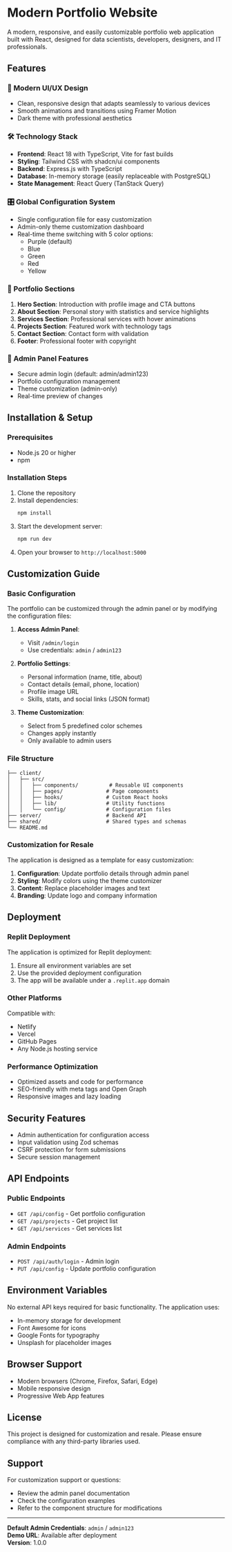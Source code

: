 # Modern Portfolio Website

A modern, responsive, and easily customizable portfolio web application built with React, designed for data scientists, developers, designers, and IT professionals.

## Features

### 🎨 Modern UI/UX Design
- Clean, responsive design that adapts seamlessly to various devices
- Smooth animations and transitions using Framer Motion
- Dark theme with professional aesthetics

### 🛠️ Technology Stack
- **Frontend**: React 18 with TypeScript, Vite for fast builds
- **Styling**: Tailwind CSS with shadcn/ui components
- **Backend**: Express.js with TypeScript
- **Database**: In-memory storage (easily replaceable with PostgreSQL)
- **State Management**: React Query (TanStack Query)

### 🎛️ Global Configuration System
- Single configuration file for easy customization
- Admin-only theme customization dashboard
- Real-time theme switching with 5 color options:
  - Purple (default)
  - Blue
  - Green
  - Red
  - Yellow

### 📝 Portfolio Sections
1. **Hero Section**: Introduction with profile image and CTA buttons
2. **About Section**: Personal story with statistics and service highlights
3. **Services Section**: Professional services with hover animations
4. **Projects Section**: Featured work with technology tags
5. **Contact Section**: Contact form with validation
6. **Footer**: Professional footer with copyright

### 🔐 Admin Panel Features
- Secure admin login (default: admin/admin123)
- Portfolio configuration management
- Theme customization (admin-only)
- Real-time preview of changes

## Installation & Setup

### Prerequisites
- Node.js 20 or higher
- npm

### Installation Steps
1. Clone the repository
2. Install dependencies:
   ```bash
   npm install
   ```
3. Start the development server:
   ```bash
   npm run dev
   ```
4. Open your browser to `http://localhost:5000`

## Customization Guide

### Basic Configuration
The portfolio can be customized through the admin panel or by modifying the configuration files:

1. **Access Admin Panel**: 
   - Visit `/admin/login`
   - Use credentials: `admin` / `admin123`

2. **Portfolio Settings**:
   - Personal information (name, title, about)
   - Contact details (email, phone, location)
   - Profile image URL
   - Skills, stats, and social links (JSON format)

3. **Theme Customization**:
   - Select from 5 predefined color schemes
   - Changes apply instantly
   - Only available to admin users

### File Structure
```
├── client/
│   ├── src/
│   │   ├── components/          # Reusable UI components
│   │   ├── pages/              # Page components
│   │   ├── hooks/              # Custom React hooks
│   │   ├── lib/                # Utility functions
│   │   └── config/             # Configuration files
├── server/                     # Backend API
├── shared/                     # Shared types and schemas
└── README.md
```

### Customization for Resale
The application is designed as a template for easy customization:

1. **Configuration**: Update portfolio details through admin panel
2. **Styling**: Modify colors using the theme customizer
3. **Content**: Replace placeholder images and text
4. **Branding**: Update logo and company information

## Deployment

### Replit Deployment
The application is optimized for Replit deployment:
1. Ensure all environment variables are set
2. Use the provided deployment configuration
3. The app will be available under a `.replit.app` domain

### Other Platforms
Compatible with:
- Netlify
- Vercel
- GitHub Pages
- Any Node.js hosting service

### Performance Optimization
- Optimized assets and code for performance
- SEO-friendly with meta tags and Open Graph
- Responsive images and lazy loading

## Security Features

- Admin authentication for configuration access
- Input validation using Zod schemas
- CSRF protection for form submissions
- Secure session management

## API Endpoints

### Public Endpoints
- `GET /api/config` - Get portfolio configuration
- `GET /api/projects` - Get project list
- `GET /api/services` - Get services list

### Admin Endpoints
- `POST /api/auth/login` - Admin login
- `PUT /api/config` - Update portfolio configuration

## Environment Variables

No external API keys required for basic functionality. The application uses:
- In-memory storage for development
- Font Awesome for icons
- Google Fonts for typography
- Unsplash for placeholder images

## Browser Support

- Modern browsers (Chrome, Firefox, Safari, Edge)
- Mobile responsive design
- Progressive Web App features

## License

This project is designed for customization and resale. Please ensure compliance with any third-party libraries used.

## Support

For customization support or questions:
- Review the admin panel documentation
- Check the configuration examples
- Refer to the component structure for modifications

---

**Default Admin Credentials**: `admin` / `admin123`  
**Demo URL**: Available after deployment  
**Version**: 1.0.0